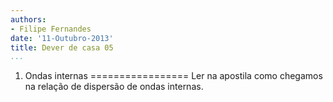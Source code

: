 ```yaml
---
authors:
- Filipe Fernandes
date: '11-Outubro-2013'
title: Dever de casa 05
...
```


1) Ondas internas
=================
Ler na apostila como chegamos na relação de dispersão de ondas internas.
